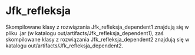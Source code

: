 # Jfk_refleksja
Skompilowane klasy z rozwiązania Jfk_refleksja_dependent1 znajdują się w pliku .jar (w katalogu out/artifacts/Jfk_refleksja_dependent1), 
zaś skompilowane klasy z rozwiązania Jfk_refleksja_dependent2 znajdują się w katalogu out/artifacts/Jfk_refleksja_dependent2.
